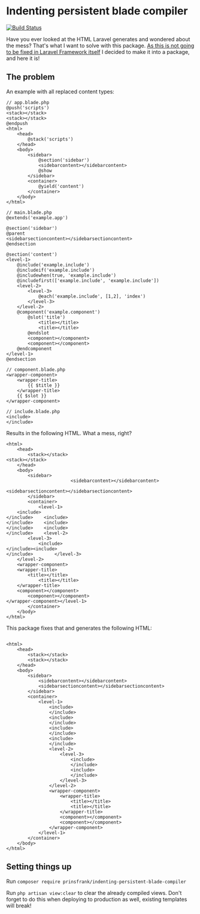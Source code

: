 # Indenting persistent blade compiler

[![Build Status](https://travis-ci.org/PrinsFrank/IndentingPersistentBladeCompiler.svg?branch=master)](https://travis-ci.org/PrinsFrank/IndentingPersistentBladeCompiler)

Have you ever looked at the HTML Laravel generates and wondered about the mess? That's what I want to solve with this package. [As this is not going to be fixed in Laravel Framework itself](https://github.com/laravel/framework/pull/28768) I decided to make it into a package, and here it is!

## The problem
An example with all replaced content types:
```
// app.blade.php
@push('scripts')
<stack></stack>
<stack></stack>
@endpush
<html>
    <head>
        @stack('scripts')
    </head>
    <body>
        <sidebar>
            @section('sidebar')
            <sidebarcontent></sidebarcontent>
            @show
        </sidebar>
        <container>
            @yield('content')
        </container>
    </body>
</html>
```
```
// main.blade.php
@extends('example.app')

@section('sidebar')
@parent
<sidebarsectioncontent></sidebarsectioncontent>
@endsection

@section('content')
<level-1>
    @include('example.include')
    @includeif('example.include')
    @includewhen(true, 'example.include')
    @includefirst(['example.include', 'example.include'])
    <level-2>
        <level-3>
            @each('example.include', [1,2], 'index')
        </level-3>
    </level-2>
    @component('example.component')
        @slot('title')
            <title></title>
            <title></title>
        @endslot
        <component></component>
        <component></component>
    @endcomponent
</level-1>
@endsection
```
```
// component.blade.php
<wrapper-component>
    <wrapper-title>
        {{ $title }}
    </wrapper-title>
    {{ $slot }}
</wrapper-component>
```
```
// include.blade.php
<include>
</include>
```
Results in the following HTML. What a mess, right?
```
<html>
    <head>
        <stack></stack>
<stack></stack>
    </head>
    <body>
        <sidebar>
                        <sidebarcontent></sidebarcontent>
            
<sidebarsectioncontent></sidebarsectioncontent>
        </sidebar>
        <container>
            <level-1>
    <include>
</include>    <include>
</include>    <include>
</include>    <include>
</include>    <level-2>
        <level-3>
            <include>
</include><include>
</include>        </level-3>
    </level-2>
    <wrapper-component>
    <wrapper-title>
        <title></title>
            <title></title>
    </wrapper-title>
    <component></component>
        <component></component>
</wrapper-component></level-1>
        </container>
    </body>
</html>
```
This package fixes that and generates the following HTML:
```

<html>
    <head>
        <stack></stack>
        <stack></stack>
    </head>
    <body>
        <sidebar>
            <sidebarcontent></sidebarcontent>
            <sidebarsectioncontent></sidebarsectioncontent>
        </sidebar>
        <container>
            <level-1>
                <include>
                </include>
                <include>
                </include>
                <include>
                </include>
                <include>
                </include>
                <level-2>
                    <level-3>
                        <include>
                        </include>
                        <include>
                        </include>
                    </level-3>
                </level-2>
                <wrapper-component>
                    <wrapper-title>
                        <title></title>
                        <title></title>
                    </wrapper-title>
                    <component></component>
                    <component></component>
                </wrapper-component>
            </level-1>
        </container>
    </body>
</html>
```

## Setting things up

Run ```composer require prinsfrank/indenting-persistent-blade-compiler```

Run ```php artisan view:clear``` to clear the already compiled views. Don't forget to do this when deploying to production as well, existing templates will break!